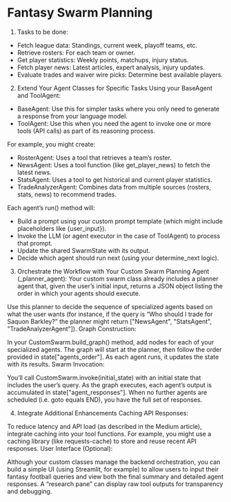 # Fantasy Swarm Planning

1. Tasks to be done:
- Fetch league data: Standings, current week, playoff teams, etc.
- Retrieve rosters: For each team or owner.
- Get player statistics: Weekly points, matchups, injury status.
- Fetch player news: Latest articles, expert analysis, injury updates.
- Evaluate trades and waiver wire picks: Determine best available players.

2. Extend Your Agent Classes for Specific Tasks
Using your BaseAgent and ToolAgent:
- BaseAgent: Use this for simpler tasks where you only need to generate a response from your language model.
- ToolAgent: Use this when you need the agent to invoke one or more tools (API calls) as part of its reasoning process.

For example, you might create:
- RosterAgent: Uses a tool that retrieves a team’s roster.
- NewsAgent: Uses a tool function (like get_player_news) to fetch the latest news.
- StatsAgent: Uses a tool to get historical and current player statistics.
- TradeAnalyzerAgent: Combines data from multiple sources (rosters, stats, news) to recommend trades.

Each agent’s run() method will:
- Build a prompt using your custom prompt template (which might include placeholders like {user_input}).
- Invoke the LLM (or agent executor in the case of ToolAgent) to process that prompt.
- Update the shared SwarmState with its output.
- Decide which agent should run next (using your determine_next logic).

3. Orchestrate the Workflow with Your Custom Swarm
Planning Agent (_planner_agent):
Your custom swarm class already includes a planner agent that, given the user’s initial input, returns a JSON object listing the order in which your agents should execute.

Use this planner to decide the sequence of specialized agents based on what the user wants (for instance, if the query is “Who should I trade for Saquon Barkley?” the planner might return ["NewsAgent", "StatsAgent", "TradeAnalyzerAgent"]).
Graph Construction:

In your CustomSwarm.build_graph() method, add nodes for each of your specialized agents.
The graph will start at the planner, then follow the order provided in state["agents_order"]. As each agent runs, it updates the state with its results.
Swarm Invocation:

You’ll call CustomSwarm.invoke(initial_state) with an initial state that includes the user’s query.
As the graph executes, each agent’s output is accumulated in state["agent_responses"]. When no further agents are scheduled (i.e. goto equals END), you have the full set of responses.

4. Integrate Additional Enhancements
Caching API Responses:

To reduce latency and API load (as described in the Medium article), integrate caching into your tool functions. For example, you might use a caching library (like requests-cache) to store and reuse recent API responses.
User Interface (Optional):

Although your custom classes manage the backend orchestration, you can build a simple UI (using Streamlit, for example) to allow users to input their fantasy football queries and view both the final summary and detailed agent responses.
A “research pane” can display raw tool outputs for transparency and debugging.